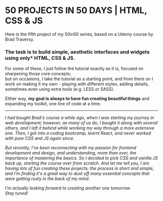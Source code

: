 # 50 PROJECTS IN 50 DAYS | HTML, CSS & JS
Here is the fifth project of my 50in50 series, based on a Udemy course by Brad Traversy.   
  
  
### __The task is to build simple, aesthetic interfaces and widgets using only* HTML, CSS & JS.__  

  
For some of these, I just follow the tutorial exactly as it is, focused on sharpening those core concepts;  
but on occasions, I take the tutorial as a starting point, and from there on I work on making it my own - playing with different styles, adding details, sometimes even using extra tools (e.g. LESS or SASS).

Either way, **my goal is always to have fun creating beautiful things** and expanding my toolkit, one line of code at a time.

  
<hr/>  

*I had bought Brad's course a while ago, when I was starting my journey in web development; however, as many of us do, I bought it along with several others, and I left it behind while working my way through a more extensive one. Then, I got into a coding bootcamp, learnt React, and never worked with pure CSS and JS again since.*  

*But recently, I've been reconnecting with my passion for frontend development and design, and understanding, more than ever, the importance of mastering the basics. So I decided to pick CSS and vanilla JS back up, starting the course over from scratch. And let me tell you, I am having lots of fun creating these projects; the process is short and simple, and I'm finding it's a great way to dust off many essential concepts that were getting rusty in the back of my mind.*  

*I'm actually looking forward to creating another one tomorrow.*  
*Stay tuned!*